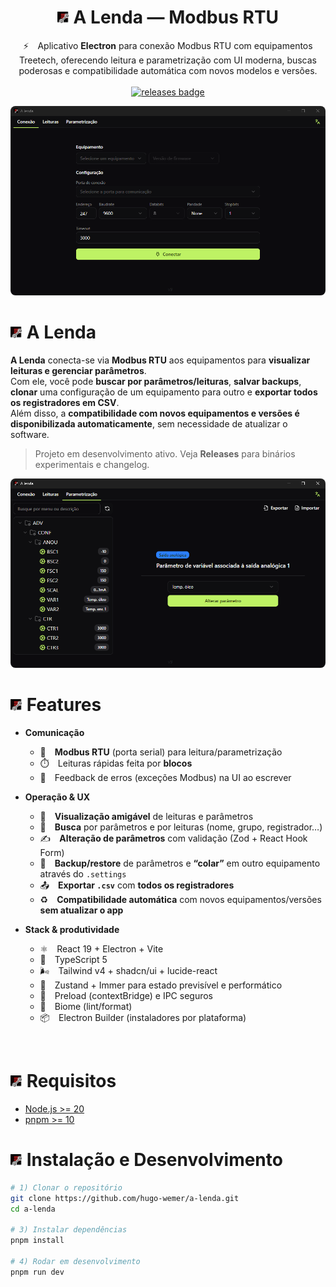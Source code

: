 <h1 align="center"><img src="./docs/icon.png" width="19" /> A Lenda — Modbus RTU</h1>

<p align="center">⚡ Aplicativo <strong>Electron</strong> para conexão Modbus RTU com equipamentos Treetech, oferecendo leitura e parametrização com UI moderna, buscas poderosas e compatibilidade automática com novos modelos e versões.
  <br/><br/>
  <!-- Releases -->
  <a href="https://github.com/hugo-wemer/a-lenda/releases">
     <img alt="releases badge" src="https://img.shields.io/github/v/release/hugo-wemer/a-lenda?style=for-the-badge&labelColor=1C1E26&color=61ffca"/>
  </a>
</p>

<p align="center">
  <a href="#a-lenda">
    <img alt="preview" src="./docs/home.png" style="border-radius: 8px">
  </a>
</p>

# <img src="./docs/icon.png" width="19" /> A Lenda

**A Lenda** conecta-se via **Modbus RTU** aos equipamentos para **visualizar leituras e gerenciar parâmetros**.  
Com ele, você pode **buscar por parâmetros/leituras**, **salvar backups**, **clonar** uma configuração de um equipamento para outro e **exportar todos os registradores em CSV**.  
Além disso, a **compatibilidade com novos equipamentos e versões é disponibilizada automaticamente**, sem necessidade de atualizar o software.

> Projeto em desenvolvimento ativo. Veja **Releases** para binários experimentais e changelog.

<p align="center">
  <a href="#a-lenda">
    <img alt="preview" src="./docs/settings.png" style="border-radius: 8px">
  </a>
</p>


# <img src="./docs/icon.png" width="19" /> Features

- **Comunicação**
  - 🔌 **Modbus RTU** (porta serial) para leitura/parametrização
  - ⏱️ Leituras rápidas feita por **blocos**
  - 🧪 Feedback de erros (exceções Modbus) na UI ao escrever

- **Operação & UX**
  - 👀 **Visualização amigável** de leituras e parâmetros
  - 🔎 **Busca** por parâmetros e por leituras (nome, grupo, registrador…)
  - ✍️ **Alteração de parâmetros** com validação (Zod + React Hook Form)
  - 🧬 **Backup/restore** de parâmetros e **“colar”** em outro equipamento através do `.settings`
  - 📤 **Exportar `.csv`** com **todos os registradores**
  - ♻️ **Compatibilidade automática** com novos equipamentos/versões **sem atualizar o app**

- **Stack & produtividade**
  - ⚛️ React 19 + Electron + Vite
  - 💙 TypeScript 5
  - 🌬️ Tailwind v4 + shadcn/ui + lucide-react
  - 🧠 Zustand + Immer para estado previsível e performático
  - 🧰 Preload (contextBridge) e IPC seguros
  - 🧹 Biome (lint/format)
  - 📦 Electron Builder (instaladores por plataforma)

<br/>


# <img src="./docs/icon.png" width="19" /> Requisitos
- [Node.js >= 20](https://nodejs.org/en/download/)
- [pnpm >= 10](https://pnpm.io/installation)


# <img src="./docs/icon.png" width="19" /> Instalação e Desenvolvimento

```bash
# 1) Clonar o repositório
git clone https://github.com/hugo-wemer/a-lenda.git
cd a-lenda

# 3) Instalar dependências
pnpm install

# 4) Rodar em desenvolvimento
pnpm run dev
